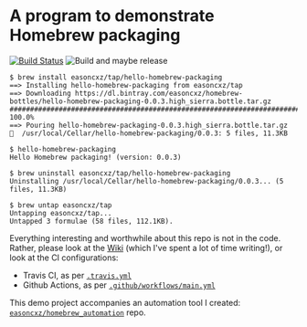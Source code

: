 A program to demonstrate Homebrew packaging
===========================================

[![Build Status](https://travis-ci.org/easoncxz/hello-homebrew-packaging.svg?branch=master)](https://travis-ci.org/easoncxz/hello-homebrew-packaging)
![Build and maybe release](https://github.com/easoncxz/hello-homebrew-packaging/workflows/Build%20and%20maybe%20release/badge.svg)

    $ brew install easoncxz/tap/hello-homebrew-packaging
    ==> Installing hello-homebrew-packaging from easoncxz/tap
    ==> Downloading https://dl.bintray.com/easoncxz/homebrew-bottles/hello-homebrew-packaging-0.0.3.high_sierra.bottle.tar.gz
    ######################################################################## 100.0%
    ==> Pouring hello-homebrew-packaging-0.0.3.high_sierra.bottle.tar.gz
    🍺  /usr/local/Cellar/hello-homebrew-packaging/0.0.3: 5 files, 11.3KB

    $ hello-homebrew-packaging
    Hello Homebrew packaging! (version: 0.0.3)

    $ brew uninstall easoncxz/tap/hello-homebrew-packaging
    Uninstalling /usr/local/Cellar/hello-homebrew-packaging/0.0.3... (5 files, 11.3KB)

    $ brew untap easoncxz/tap
    Untapping easoncxz/tap...
    Untapped 3 formulae (58 files, 112.1KB).

Everything interesting and worthwhile about this repo is not in the code.
Rather, please look at the [Wiki][wiki] (which I've spent a lot of time
writing!), or look at the CI configurations:

- Travis CI, as per [`.travis.yml`](.travis.yml)
- Github Actions, as per [`.github/workflows/main.yml`](.github/workflows/main.yml)

This demo project accompanies an automation tool I created:
[`easoncxz/homebrew_automation`][auto] repo.

[auto]: https://github.com/easoncxz/homebrew-automation
[wiki]: https://github.com/easoncxz/hello-homebrew-packaging/wiki
